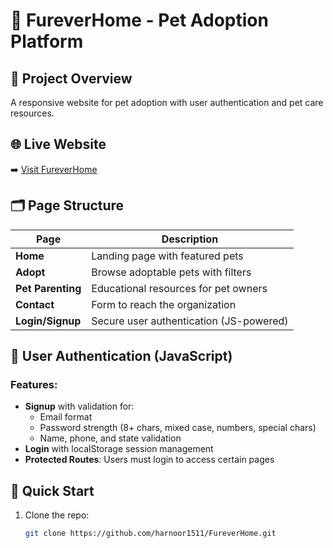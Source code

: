 # 🐾 FureverHome - Pet Adoption Platform

## 🌟 Project Overview
A responsive website for pet adoption with user authentication and pet care resources.

## 🌐 Live Website  
➡️ [Visit FureverHome](https://harnoor1511.github.io/FureverHome)  


## 🗂️ Page Structure
| Page          | Description                                  |
|---------------|---------------------------------------------|
| **Home**      | Landing page with featured pets             |
| **Adopt**     | Browse adoptable pets with filters          |
| **Pet Parenting** | Educational resources for pet owners    |
| **Contact**   | Form to reach the organization              |
| **Login/Signup** | Secure user authentication (JS-powered) |

## 🔐 User Authentication (JavaScript)
### Features:
- **Signup** with validation for:
  - Email format
  - Password strength (8+ chars, mixed case, numbers, special chars)
  - Name, phone, and state validation
- **Login** with localStorage session management
- **Protected Routes**: Users must login to access certain pages


## 🚀 Quick Start
1. Clone the repo:
   ```bash
   git clone https://github.com/harnoor1511/FureverHome.git
